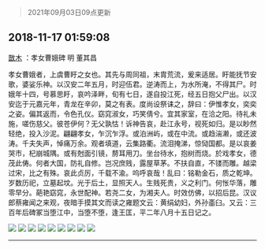 > 2021年09月03日09点更新
<link rel="stylesheet" href="https://cdn.jsdelivr.net/gh/taotie6/sampleJSON@main/css/photo_show.css">


 ## 2018-11-17 01:59:08 

 [㪚木](https://www.coolapk.com/feed/9003758?shareKey=NGJjNzAxNTc5NDQxNjEzMTc0NjY~) ：孝女曹娥碑
明 董其昌

孝女曹娥者，上虞曹盱之女也。其先与周同祖，末胄荒流，爰来适居。盱能抚节安歌，婆娑乐神。以汉安二年五月，时迎伍君。逆涛而上，为水所淹，不得其尸。时娥年十四，号慕思盱，哀吟泽畔，旬有七日，遂自投江死，经五日抱父尸出。以汉安迄于元嘉元年，青龙在辛卯，莫之有表<!--break-->。度尚设祭诔之，辞曰：伊惟孝女，奕奕之姿。偏其返而，令色孔仪。窈窕淑女，巧笑倩兮。宜其家室，在洽之阳。待礼未施，嗟伤慈父。彼苍伊何？无父孰怙！诉神告哀，赴江永号，视死如归。是以眇然轻绝，投入沙泥。翩翩孝女，乍沉乍浮。或泊洲屿，或在中流。或趋湍濑，或还波涛。千夫失声，悼痛万余。观者填道，云集路衢。流泪掩涕，惊恸国都。是以哀姜哭市，杞崩城隅。或有尅面引镜，剺耳用刀。坐台待水，抱树而烧。於戏孝女，德茂此俦。何者大国，防礼自修。岂况庶贱，露屋草茅。不扶自直，不镂而雕。越梁过宋，比之有殊。哀此贞厉，千载不渝。呜呼哀哉！乱曰：铭勒金石，质之乾坤。岁数历祀，立墓起坟。光于后土，显照天人。生贱死贵，义之利门。何怅华落，雕零早分。葩艳窈窕，永世配神。若尧二女，为湘夫人。时效仿佛，以招后昆。汉议郎蔡雍闻之来观，夜暗手摸其文而读之雍题文云：黄绢幼妇，外孙齑臼。又云：三百年后碑冢当堕江中，当堕不堕，逢王匡，平二年八月十五日记之。 

<div class="album">
<img class="img-item" src="http://image.coolapk.com/feed/2018/1117/01/1081091_1542391121_0833@2494x3325.jpg" />
<img class="img-item" src="http://image.coolapk.com/feed/2018/1117/01/1081091_1542391123_7705@1600x2133.jpg" />
<img class="img-item" src="http://image.coolapk.com/feed/2018/1117/01/1081091_1542391126_6446@2494x3325.jpg" />
<img class="img-item" src="http://image.coolapk.com/feed/2018/1117/01/1081091_1542391129_2495@1080x2160.jpg" />
<img class="img-item" src="http://image.coolapk.com/feed/2018/1117/01/1081091_1542391131_6712@1080x2160.jpg" />
<img class="img-item" src="http://image.coolapk.com/feed/2018/1117/01/1081091_1542391134_2261@1080x2160.jpg" />
<img class="img-item" src="http://image.coolapk.com/feed/2018/1117/01/1081091_1542391136_6956@1600x2133.jpg" />
<img class="img-item" src="http://image.coolapk.com/feed/2018/1117/01/1081091_1542391139_478@2494x3325.jpg" />
<img class="img-item" src="http://image.coolapk.com/feed/2018/1117/01/1081091_1542391146_3392@2494x3325.jpg" />
</div>

 ------- 

